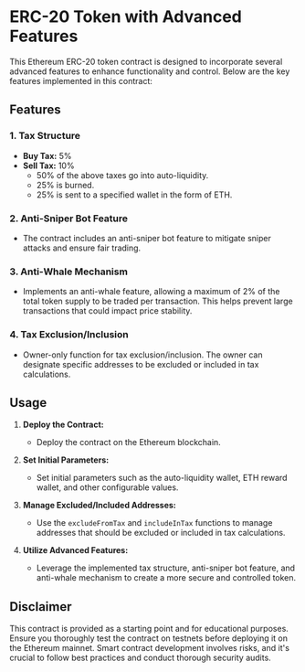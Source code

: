 # ERC-20 Token with Advanced Features

This Ethereum ERC-20 token contract is designed to incorporate several advanced features to enhance functionality and control. Below are the key features implemented in this contract:

## Features

### 1. Tax Structure
   - **Buy Tax:** 5%
   - **Sell Tax:** 10%
      - 50% of the above taxes go into auto-liquidity.
      - 25% is burned.
      - 25% is sent to a specified wallet in the form of ETH.

### 2. Anti-Sniper Bot Feature
   - The contract includes an anti-sniper bot feature to mitigate sniper attacks and ensure fair trading.

### 3. Anti-Whale Mechanism
   - Implements an anti-whale feature, allowing a maximum of 2% of the total token supply to be traded per transaction. This helps prevent large transactions that could impact price stability.

### 4. Tax Exclusion/Inclusion
   - Owner-only function for tax exclusion/inclusion. The owner can designate specific addresses to be excluded or included in tax calculations.

## Usage

1. **Deploy the Contract:**
   - Deploy the contract on the Ethereum blockchain.

2. **Set Initial Parameters:**
   - Set initial parameters such as the auto-liquidity wallet, ETH reward wallet, and other configurable values.

3. **Manage Excluded/Included Addresses:**
   - Use the `excludeFromTax` and `includeInTax` functions to manage addresses that should be excluded or included in tax calculations.

4. **Utilize Advanced Features:**
   - Leverage the implemented tax structure, anti-sniper bot feature, and anti-whale mechanism to create a more secure and controlled token.

## Disclaimer

This contract is provided as a starting point and for educational purposes. Ensure you thoroughly test the contract on testnets before deploying it on the Ethereum mainnet. Smart contract development involves risks, and it's crucial to follow best practices and conduct thorough security audits.
